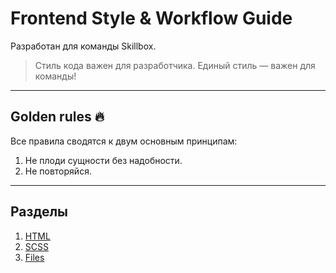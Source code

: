 # Frontend Style & Workflow Guide

Разработан для команды Skillbox.

> Стиль кода важен для разработчика. 
> Единый стиль — важен для команды!
------------------------------------------

## Golden rules 🔥

Все правила сводятся к двум основным принципам:

1. Не плоди сущности без надобности.
2. Не повторяйся.

------------------------------------------

## Разделы

1. [HTML](html)
2. [SCSS](scss)
3. [Files](files)
